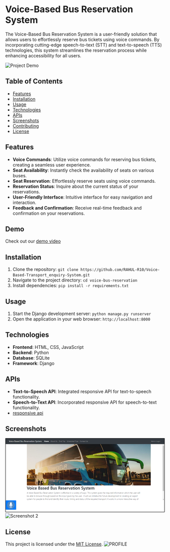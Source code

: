 # Voice-Based Bus Reservation System

The Voice-Based Bus Reservation System is a user-friendly solution that allows users to effortlessly reserve bus tickets using voice commands. By incorporating cutting-edge speech-to-text (STT) and text-to-speech (TTS) technologies, this system streamlines the reservation process while enhancing accessibility for all users.

![Project Demo](demo.gif) <!-- Replace with a link to a GIF/video showcasing the system in action -->

## Table of Contents

- [Features](#features)
- [Installation](#installation)
- [Usage](#usage)
- [Technologies](#technologies)
- [APIs](#apis)
- [Screenshots](#screenshots)
- [Contributing](#contributing)
- [License](#license)

## Features

- **Voice Commands**: Utilize voice commands for reserving bus tickets, creating a seamless user experience.
- **Seat Availability**: Instantly check the availability of seats on various buses.
- **Seat Reservation**: Effortlessly reserve seats using voice commands.
- **Reservation Status**: Inquire about the current status of your reservations.
- **User-Friendly Interface**: Intuitive interface for easy navigation and interaction.
- **Feedback and Confirmation**: Receive real-time feedback and confirmation on your reservations.

## Demo

Check out our [demo video](demo.mp4) <!-- Replace with a link to a demo video -->

## Installation

1. Clone the repository: `git clone https://github.com/RAHUL-R10/Voice-Based-Transport_enquiry-System.git`
2. Navigate to the project directory: `cd voice-bus-reservation`
3. Install dependencies: `pip install -r requirements.txt`

## Usage

1. Start the Django development server: `python manage.py runserver`
2. Open the application in your web browser: `http://localhost:8000`

## Technologies

- **Frontend**: HTML, CSS, JavaScript
- **Backend**: Python
- **Database**: SQLite
- **Framework**: Django

## APIs

- **Text-to-Speech API**: Integrated responsive API for text-to-speech functionality.
- **Speech-to-Text API**: Incorporated responsive API for speech-to-text functionality.
- [responsive api](https://responsivevoice.org/api/)

## Screenshots

![Screenshot 1](screenshot/image.png) <!-- Replace with actual screenshot -->
![Screenshot 2](screenshots/screenshot2.png) <!-- Replace with actual screenshot -->
<!-- Add more screenshots as needed -->



## License

This project is licensed under the [MIT License](LICENSE).
![PROFILE](https://github.com/RAHUL-R10/Voice-Based-Transport_enquiry-System/assets/108997053/2d79c0a1-4c7b-4b8d-aba1-ed40b19a5647)


